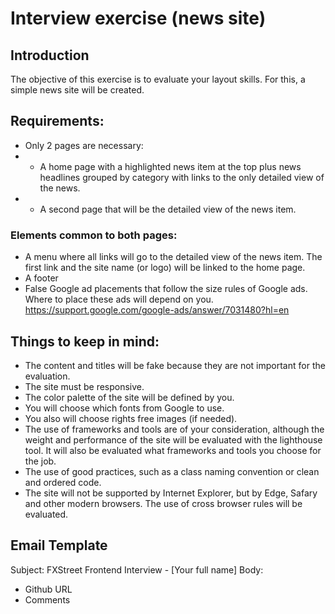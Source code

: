 # Interview exercise (news site)

## Introduction

The objective of this exercise is to evaluate your layout skills.
For this, a simple news site will be created.

## Requirements:

* Only 2 pages are necessary:
* * A home page with a highlighted news item at the top plus news headlines grouped by category with links to the only detailed view of the news.
* * A second page that will be the detailed view of the news item.

### Elements common to both pages:

* A menu where all links will go to the detailed view of the news item. The first link and the site name (or logo) will be linked to the home page.
* A footer
* False Google ad placements that follow the size rules of Google ads. Where to place these ads will depend on you. https://support.google.com/google-ads/answer/7031480?hl=en

## Things to keep in mind:

* The content and titles will be fake because they are not important for the evaluation.
* The site must be responsive.
* The color palette of the site will be defined by you.
* You will choose which fonts from Google to use.
* You also will choose rights free images (if needed).
* The use of frameworks and tools are of your consideration, although the weight and performance of the site will be evaluated with the lighthouse tool. It will also be evaluated what frameworks and tools you choose for the job.
* The use of good practices, such as a class naming convention or clean and ordered code.
* The site will not be supported by Internet Explorer, but by Edge, Safary and other modern browsers. The use of cross browser rules will be evaluated.

## Email Template

Subject: FXStreet Frontend Interview - [Your full name]
Body:
* Github URL
* Comments